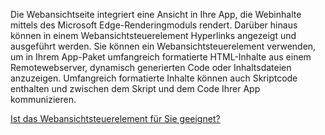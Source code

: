 ﻿Die Webansichtseite integriert eine Ansicht in Ihre App, die Webinhalte mittels des Microsoft Edge-Renderingmoduls rendert. Darüber hinaus können in einem Webansichtsteuerelement Hyperlinks angezeigt und ausgeführt werden.  Sie können ein Webansichtsteuerelement verwenden, um in Ihrem App-Paket umfangreich formatierte HTML-Inhalte aus einem Remotewebserver, dynamisch generierten Code oder Inhaltsdateien anzuzeigen. Umfangreich formatierte Inhalte können auch Skriptcode enthalten und zwischen dem Skript und dem Code Ihrer App kommunizieren.

[Ist das Webansichtsteuerelement für Sie geeignet?](https://docs.microsoft.com/microsoft-edge/webview2/gettingstarted/winui)

